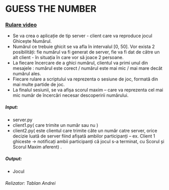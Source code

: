 # GUESS THE NUMBER
### [Rulare video](https://youtu.be/OTGeD9U5ZVc)
- Se va crea o aplicație de tip server - client care va reproduce jocul Ghicește Numărul.
- Numărul ce trebuie ghicit se va afla în intervalul [0, 50]. Vor exista 2 posibilități: fie
numărul va fi generat de server, fie va fi dat de către un alt client - în situația în care vor
să joace 2 persoane. 
- La fiecare încercare de a ghici numărul, clientul va primi unul din
mesajele : numărul este corect / numărul este mai mic / mai mare decât numărul ales.
- Fiecare rulare a scriptului va reprezenta o sesiune de joc, formată din mai multe partide
de joc. 
- La finalul sesiunii, se va afișa scorul maxim – care va reprezenta cel mai mic
număr de încercări necesar descoperirii numărului.

##### Input:
- server.py
- client1.py( care trimite un număr sau nu )
- client2.py( este clientul care trimite câte un număr catre server, orice
decizie luată de server fiind afișată ambilor participanți – ex. Client 1 ghiceste ->
notificați ambii participanți că jocul s-a terminat, cu Scorul și Scorul Maxim aferent) .

##### Output:
- Jocul 

###### Relizator: Tablan Andrei
